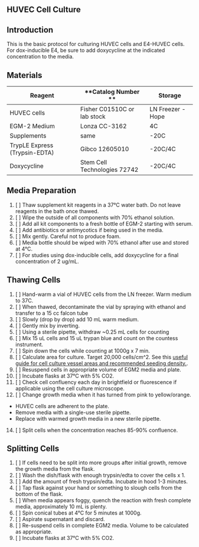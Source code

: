 ##  HUVEC Cell Culture

## Introduction

This is the basic protocol for culturing HUVEC cells and E4-HUVEC cells.  For dox-inducible E4, be sure to add doxycycline at the indicated concentration to the media.

## Materials

| **Reagent** 	| **Catalog Number **| **Storage**|      
|---------------|-----------------------|------------|
| HUVEC cells 	| Fisher C01510C or lab stock	| LN Freezer - Hope|	
| EGM-2 Medium 	| Lonza CC-3162 	|4C|
| Supplements 	| same 	|-20C|
| TrypLE Express (Trypsin-EDTA)	|  Gibco 12605010 |-20C/4C|
| Doxycycline	| Stem Cell Technologies 72742 |-20C/4C|

## Media Preparation

1.  [ ] Thaw supplement kit reagents in a 37°C water bath. Do not leave reagents in the bath once thawed. 
2.  [ ] Wipe the outside of all components with 70% ethanol solution. 
3.  [ ] Add all kit components to a fresh bottle of EGM-2 starting with serum.
4.  [ ] Add antibiotics or antimycotics if being used in the media. 
5.  [ ] Mix gently. Careful not to produce foam.
6.  [ ] Media bottle should be wiped with 70% ethanol after use and stored at 4°C. 
7.  [ ] For studies using dox-inducible cells, add doxycycline for a final concentration of 2 ug/mL. 

## Thawing Cells

1.  [ ] Hand-warm a vial of HUVEC cells from the LN freezer. Warm medium to 37C.
2.  [ ] When thawed, decontaminate the vial by spraying with ethanol and transfer to a 15 cc falcon tube 
3.  [ ] Slowly (drop by drop) add 10 mL warm medium.
4.  [ ] Gently mix by inverting. 
6.  [ ] Using a sterile pipette, withdraw ~0.25 mL cells for counting
7.  [ ] Mix 15 uL cells and 15 uL trypan blue and count on the countess instrument. 
8.  [ ] Spin down the cells while counting at 1000g x 7 min.
9.  [ ] Calculate area for culture.  Target 20,000 cells/cm^2.  See this [useful guide for cell culture vessel areas and recommended seeding density.](https://www.thermofisher.com/us/en/home/references/gibco-cell-culture-basics/cell-culture-protocols/cell-culture-useful-numbers.html).
10.  [ ] Resuspend cells in appropriate volume of EGM2 media and plate.
11.  [ ] Incubate flasks at 37°C with 5% CO2. 
12.  [ ] Check cell confluency each day in brightfield or fluorescence if applicable using the cell culture microscope. 
13.  [ ] Change growth media when it has turned from pink to yellow/orange. 
  *  HUVEC cells are adherent to the plate. 
  *  Remove media with a single-use sterile pipette. 
  *  Replace with warmed growth media in a new sterile pipette. 
14. [ ] Split cells when the concentration reaches 85-90% confluence. 

## Splitting Cells

1.  [ ] If cells need to be split into more groups after initial growth, remove the growth media from the flask. 
2.  [ ] Wash the dish/flask with enough trypsin/edta to cover the cells x 1.
3.  [ ] Add the amount of fresh trypsin/edta. Incubate in hood 1-3 minutes.
4.  [ ] Tap flask against your hand  or something to slough cells from the bottom of the flask. 
5.  [ ] When media appears foggy, quench the reaction with fresh complete media, approximately 10 mL is plenty. 
6.  [ ] Spin conical tubes at 4°C for 5 minutes at 1000g.
7.  [ ] Aspirate supernatant and discard. 
8.  [ ] Re-suspend cells in complete EGM2 media.  Volume to be calculated as appropriate.
9. [ ] Incubate flasks at 37°C with 5% CO2.


